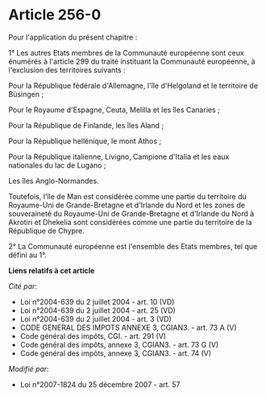# Article 256-0

Pour l'application du présent chapitre : 

1° Les autres Etats membres de la Communauté européenne sont ceux énumérés à l'article 299 du traité instituant la Communauté
européenne, à l'exclusion des territoires suivants : 

Pour la République fédérale d'Allemagne, l'île d'Helgoland et le territoire de Büsingen ; 

Pour le Royaume d'Espagne, Ceuta, Melilla et les îles Canaries ; 

Pour la République de Finlande, les îles Aland ; 

Pour la République hellénique, le mont Athos ; 

Pour la République italienne, Livigno, Campione d'Italia et les eaux nationales du lac de Lugano ; 

Les îles Anglo-Normandes.

Toutefois, l'île de Man est considérée comme une partie du territoire du Royaume-Uni de Grande-Bretagne et d'Irlande du Nord
et les zones de souveraineté du Royaume-Uni de Grande-Bretagne et d'Irlande du Nord à Akrotiri et Dhekelia sont considérées
comme une partie du territoire de la République de Chypre. 

2° La Communauté européenne est l'ensemble des Etats membres, tel que défini au 1°.

**Liens relatifs à cet article**

_Cité par_:

  - Loi n°2004-639 du 2 juillet 2004 - art. 10 (VD)
  - Loi n°2004-639 du 2 juillet 2004 - art. 25 (VD)
  - Loi n°2004-639 du 2 juillet 2004 - art. 3 (VD)
  - CODE GENERAL DES IMPOTS ANNEXE 3, CGIAN3. - art. 73 A (V)
  - Code général des impôts, CGI. - art. 291 (V)
  - Code général des impôts, annexe 3, CGIAN3. - art. 73 G (V)
  - Code général des impôts, annexe 3, CGIAN3. - art. 74 (V)

_Modifié par_:

  - Loi n°2007-1824 du 25 décembre 2007 - art. 57
